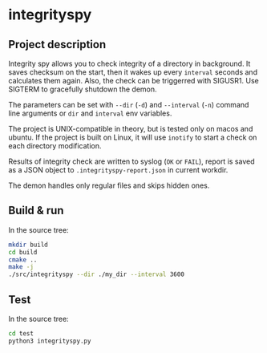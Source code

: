 # integrityspy

## Project description

Integrity spy allows you to check integrity of a directory in background.
It saves checksum on the start, then it wakes up every `interval` seconds
and calculates them again. Also, the check can be triggerred with SIGUSR1.
Use SIGTERM to gracefully shutdown the demon.

The parameters can be set with `--dir` (`-d`) and `--interval` (`-n`) command
line arguments or `dir` and `interval` env variables.

The project is UNIX-compatible in theory, but is tested only on macos and ubuntu.
If the project is built on Linux, it will use `inotify` to start a check on
each directory modification.

Results of integrity check are written to syslog (`OK` or `FAIL`), report is
saved as a JSON object to `.integrityspy-report.json` in current workdir.

The demon handles only regular files and skips hidden ones.

## Build & run

In the source tree:

```bash
mkdir build
cd build
cmake ..
make -j
./src/integrityspy --dir ./my_dir --interval 3600
```

## Test

In the source tree:

```bash
cd test
python3 integrityspy.py
```